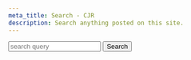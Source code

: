 ```yaml
---
meta_title: Search - CJR
description: Search anything posted on this site.
---
```


<form action="https://www.cjr.is/search/" method="get">
	<input name="q" type="text" placeholder="search query">
	<input type="submit" value="Search">
</form>
